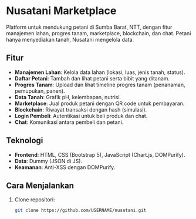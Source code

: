 # Nusatani Marketplace

Platform untuk mendukung petani di Sumba Barat, NTT, dengan fitur manajemen lahan, progres tanam, marketplace, blockchain, dan chat. Petani hanya menyediakan tanah, Nusatani mengelola data.

## Fitur
- **Manajemen Lahan**: Kelola data lahan (lokasi, luas, jenis tanah, status).
- **Daftar Petani**: Tambah dan lihat petani serta bibit yang ditanam.
- **Progres Tanam**: Upload dan lihat timeline progres tanam (penanaman, pemupukan, panen).
- **Data Tanah**: Grafik pH, kelembapan, nutrisi.
- **Marketplace**: Jual produk petani dengan QR code untuk pembayaran.
- **Blockchain**: Riwayat transaksi dengan hash (simulasi).
- **Login Pembeli**: Autentikasi untuk beli produk dan chat.
- **Chat**: Komunikasi antara pembeli dan petani.

## Teknologi
- **Frontend**: HTML, CSS (Bootstrap 5), JavaScript (Chart.js, DOMPurify).
- **Data**: Dummy (JSON di JS).
- **Keamanan**: Anti-XSS dengan DOMPurify.

## Cara Menjalankan
1. Clone repositori:
   ```bash
   git clone https://github.com/USERNAME/nusatani.git
